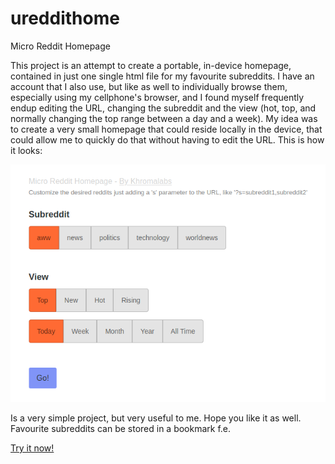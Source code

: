 # ureddithome
Micro Reddit Homepage

This project is an attempt to create a portable, in-device homepage, contained in just one single html file for my favourite subreddits. I have an account that I also use, but like as well to individually browse them, especially using my cellphone's browser, and I found myself frequently endup editing the URL, changing the subreddit and the view (hot, top, and normally changing the top range between a day and a week). My idea was to create a very small homepage that could reside locally in the device, that could allow me to quickly do that without having to edit the URL. This is how it looks:

![ureddithome preview](https://raw.githubusercontent.com/khromalabs/ureddithome/master/preview.png)

Is a very simple project, but very useful to me. Hope you like it as well. Favourite subreddits can be stored in a bookmark f.e.

[Try it now!](https://khromalabs.github.io/ureddithome/ureddithome.html)
